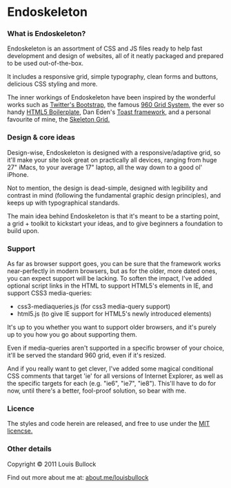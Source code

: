 # Endoskeleton

### What is Endoskeleton?
Endoskeleton is an assortment of CSS and JS files ready to help fast development and design of websites, all of it neatly packaged and prepared to be used out-of-the-box.

It includes a responsive grid, simple typography, clean forms and buttons, delicious CSS styling and more.

The inner workings of Endoskeleton have been inspired by the wonderful works such as <a href="http://twitter.github.com/bootstrap/">Twitter's Bootstrap</a>, the famous <a href="http://960.gs/">960 Grid System</a>, the ever so handy <a href="http://html5boilerplate.com/">HTML5 Boilerplate</a>, Dan Eden's <a href="http://daneden.me/toast/">Toast framework</a>, and a personal favourite of mine, the <a href="http://getskeleton.com/">Skeleton Grid.</a>

### Design & core ideas
Design-wise, Endoskeleton is designed with a responsive/adaptive grid, so it'll make your site look great on practically all devices, ranging from huge 27" iMacs, to your average 17" laptop, all the way down to a good ol' iPhone.

Not to mention, the design is dead-simple, designed with legibility and contrast in mind (following the fundamental graphic design principles), and keeps up with typographical standards.

The main idea behind Endoskeleton is that it's meant to be a starting point, a grid + toolkit to kickstart your ideas, and to give beginners a foundation to build upon.

### Support
As far as browser support goes, you can be sure that the framework works near-perfectly in modern browsers, but as for the older, more dated ones, you can expect support will be lacking. To soften the impact, I've added optional script links in the HTML to support HTML5's elements in IE, and support CSS3 media-queries:

- css3-mediaqueries.js (for css3 media-query support)
- html5.js (to give IE support for HTML5's newly introduced elements)

It's up to you whether you want to support older browsers, and it's purely up to you how you go about supporting them.

Even if media-queries aren't supported in a specific browser of your choice, it'll be served the standard 960 grid, even if it's resized.

And if you really want to get clever, I've added some magical conditional CSS comments that target 'ie' for all versions of Internet Explorer, as well as the specific targets for each (e.g. "ie6", "ie7", "ie8"). This'll have to do for now, until there's a better, fool-proof solution, so bear with me.

### Licence
The styles and code herein are released, and free to use under the <a href="http://www.opensource.org/licenses/mit-license.php">MIT licencse.</a>

### Other details
Copyright © 2011 Louis Bullock

Find out more about me at:
<a href="http://about.me/louisbullock">about.me/louisbullock</a>
